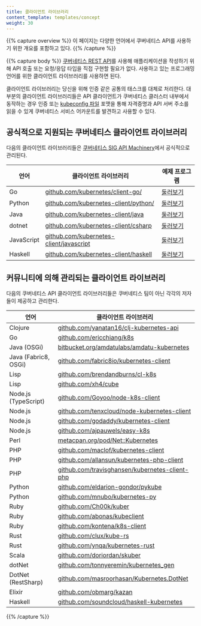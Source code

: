 ```yaml
---
title: 클라이언트 라이브러리
content_template: templates/concept
weight: 30
---
```


{{% capture overview %}}
이 페이지는 다양한 언어에서 쿠버네티스 API를 사용하기 위한
개요를 포함하고 있다.
{{% /capture %}}

{{% capture body %}}
[쿠버네티스 REST API](/ko/docs/reference/using-api/api-overview/)를 사용해 애플리케이션을 작성하기 위해
API 호출 또는 요청/응답 타입을 직접 구현할 필요가 없다.
사용하고 있는 프로그래밍 언어를 위한 클라이언트 라이브러리를 사용하면 된다.

클라이언트 라이브러리는 당신을 위해 인증 같은 공통의 태스크를 대체로 처리한다.
대부분의 클라이언트 라이브러리들은 API 클라이언트가 쿠버네티스 클러스터 내부에서 동작하는 경우 인증
또는 [kubeconfig 파일](/docs/tasks/access-application-cluster/authenticate-across-clusters-kubeconfig/) 포맷을 통해
자격증명과 API 서버 주소를 읽을 수 있게
쿠버네티스 서비스 어카운트를 발견하고 사용할 수 있다.

## 공식적으로 지원되는 쿠버네티스 클라이언트 라이브러리

다음의 클라이언트 라이브러리들은 [쿠버네티스 SIG API
Machinery](https://github.com/kubernetes/community/tree/master/sig-api-machinery)에서 공식적으로 관리된다.


| 언어      | 클라이언트 라이브러리 | 예제 프로그램 |
|----------|----------------|-----------------|
| Go       | [github.com/kubernetes/client-go/](https://github.com/kubernetes/client-go/) | [둘러보기](https://github.com/kubernetes/client-go/tree/master/examples)
| Python       | [github.com/kubernetes-client/python/](https://github.com/kubernetes-client/python/) | [둘러보기](https://github.com/kubernetes-client/python/tree/master/examples)
| Java     | [github.com/kubernetes-client/java](https://github.com/kubernetes-client/java/) | [둘러보기](https://github.com/kubernetes-client/java#installation)
| dotnet   | [github.com/kubernetes-client/csharp](https://github.com/kubernetes-client/csharp) | [둘러보기](https://github.com/kubernetes-client/csharp/tree/master/examples/simple)
| JavaScript   | [github.com/kubernetes-client/javascript](https://github.com/kubernetes-client/javascript) | [둘러보기](https://github.com/kubernetes-client/javascript/tree/master/examples)
| Haskell  | [github.com/kubernetes-client/haskell](https://github.com/kubernetes-client/haskell) | [둘러보기](https://github.com/kubernetes-client/haskell/tree/master/kubernetes-client/example)


## 커뮤니티에 의해 관리되는 클라이언트 라이브러리

다음의 쿠버네티스 API 클라이언트 라이브러리들은 쿠버네티스 팀이 아닌
각각의 저자들이 제공하고 관리한다.

| 언어                  | 클라이언트 라이브러리                          |
| -------------------- | ---------------------------------------- |
| Clojure              | [github.com/yanatan16/clj-kubernetes-api](https://github.com/yanatan16/clj-kubernetes-api) |
| Go                   | [github.com/ericchiang/k8s](https://github.com/ericchiang/k8s) |
| Java (OSGi)          | [bitbucket.org/amdatulabs/amdatu-kubernetes](https://bitbucket.org/amdatulabs/amdatu-kubernetes) |
| Java (Fabric8, OSGi) | [github.com/fabric8io/kubernetes-client](https://github.com/fabric8io/kubernetes-client) |
| Lisp                 | [github.com/brendandburns/cl-k8s](https://github.com/brendandburns/cl-k8s) |
| Lisp                 | [github.com/xh4/cube](https://github.com/xh4/cube) |
| Node.js (TypeScript) | [github.com/Goyoo/node-k8s-client](https://github.com/Goyoo/node-k8s-client) |
| Node.js              | [github.com/tenxcloud/node-kubernetes-client](https://github.com/tenxcloud/node-kubernetes-client) |
| Node.js              | [github.com/godaddy/kubernetes-client](https://github.com/godaddy/kubernetes-client) |
| Node.js              | [github.com/ajpauwels/easy-k8s](https://github.com/ajpauwels/easy-k8s)
| Perl                 | [metacpan.org/pod/Net::Kubernetes](https://metacpan.org/pod/Net::Kubernetes) |
| PHP                  | [github.com/maclof/kubernetes-client](https://github.com/maclof/kubernetes-client) |
| PHP                  | [github.com/allansun/kubernetes-php-client](https://github.com/allansun/kubernetes-php-client) |
| PHP                  | [github.com/travisghansen/kubernetes-client-php](https://github.com/travisghansen/kubernetes-client-php) |
| Python               | [github.com/eldarion-gondor/pykube](https://github.com/eldarion-gondor/pykube) |
| Python               | [github.com/mnubo/kubernetes-py](https://github.com/mnubo/kubernetes-py) |
| Ruby                 | [github.com/Ch00k/kuber](https://github.com/Ch00k/kuber) |
| Ruby                 | [github.com/abonas/kubeclient](https://github.com/abonas/kubeclient) |
| Ruby                 | [github.com/kontena/k8s-client](https://github.com/kontena/k8s-client) |
| Rust                 | [github.com/clux/kube-rs](https://github.com/clux/kube-rs) |
| Rust                 | [github.com/ynqa/kubernetes-rust](https://github.com/ynqa/kubernetes-rust) |
| Scala                | [github.com/doriordan/skuber](https://github.com/doriordan/skuber) |
| dotNet               | [github.com/tonnyeremin/kubernetes_gen](https://github.com/tonnyeremin/kubernetes_gen) |
| DotNet (RestSharp)   | [github.com/masroorhasan/Kubernetes.DotNet](https://github.com/masroorhasan/Kubernetes.DotNet) |
| Elixir               | [github.com/obmarg/kazan](https://github.com/obmarg/kazan/) |
| Haskell              | [github.com/soundcloud/haskell-kubernetes](https://github.com/soundcloud/haskell-kubernetes) |
{{% /capture %}}


